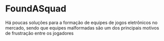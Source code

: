 # FoundASquad
 Há poucas soluções para a formação de equipes de jogos eletrônicos no mercado, sendo que equipes malformadas são um dos principais motivos de frustração entre os jogadores
